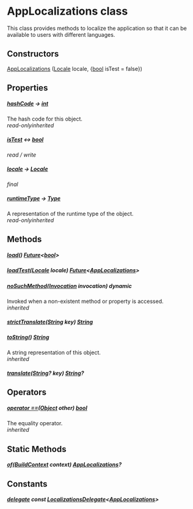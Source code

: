 


# AppLocalizations class









<p>This class provides methods to localize the application so that it can be available
to users with different languages.</p>




## Constructors

[AppLocalizations](../utils_app_localization/AppLocalizations/AppLocalizations.md) ([Locale](https://api.flutter.dev/flutter/dart-ui/Locale-class.html) locale, {[bool](https://api.flutter.dev/flutter/dart-core/bool-class.html) isTest = false})

   


## Properties

##### [hashCode](https://api.flutter.dev/flutter/dart-core/Object/hashCode.html) &#8594; [int](https://api.flutter.dev/flutter/dart-core/int-class.html)



The hash code for this object.  
_<span class="feature">read-only</span><span class="feature">inherited</span>_



##### [isTest](../utils_app_localization/AppLocalizations/isTest.md) &#8596; [bool](https://api.flutter.dev/flutter/dart-core/bool-class.html)



  
_<span class="feature">read / write</span>_



##### [locale](../utils_app_localization/AppLocalizations/locale.md) &#8594; [Locale](https://api.flutter.dev/flutter/dart-ui/Locale-class.html)



  
_<span class="feature">final</span>_



##### [runtimeType](https://api.flutter.dev/flutter/dart-core/Object/runtimeType.html) &#8594; [Type](https://api.flutter.dev/flutter/dart-core/Type-class.html)



A representation of the runtime type of the object.  
_<span class="feature">read-only</span><span class="feature">inherited</span>_





## Methods

##### [load](../utils_app_localization/AppLocalizations/load.md)() [Future](https://api.flutter.dev/flutter/dart-async/Future-class.html)&lt;[bool](https://api.flutter.dev/flutter/dart-core/bool-class.html)>



  




##### [loadTest](../utils_app_localization/AppLocalizations/loadTest.md)([Locale](https://api.flutter.dev/flutter/dart-ui/Locale-class.html) locale) [Future](https://api.flutter.dev/flutter/dart-async/Future-class.html)&lt;[AppLocalizations](../utils_app_localization/AppLocalizations-class.md)>



  




##### [noSuchMethod](https://api.flutter.dev/flutter/dart-core/Object/noSuchMethod.html)([Invocation](https://api.flutter.dev/flutter/dart-core/Invocation-class.html) invocation) dynamic



Invoked when a non-existent method or property is accessed.  
_<span class="feature">inherited</span>_



##### [strictTranslate](../utils_app_localization/AppLocalizations/strictTranslate.md)([String](https://api.flutter.dev/flutter/dart-core/String-class.html) key) [String](https://api.flutter.dev/flutter/dart-core/String-class.html)



  




##### [toString](https://api.flutter.dev/flutter/dart-core/Object/toString.html)() [String](https://api.flutter.dev/flutter/dart-core/String-class.html)



A string representation of this object.  
_<span class="feature">inherited</span>_



##### [translate](../utils_app_localization/AppLocalizations/translate.md)([String](https://api.flutter.dev/flutter/dart-core/String-class.html)? key) [String](https://api.flutter.dev/flutter/dart-core/String-class.html)?



  






## Operators

##### [operator ==](https://api.flutter.dev/flutter/dart-core/Object/operator_equals.html)([Object](https://api.flutter.dev/flutter/dart-core/Object-class.html) other) [bool](https://api.flutter.dev/flutter/dart-core/bool-class.html)



The equality operator.  
_<span class="feature">inherited</span>_







## Static Methods

##### [of](../utils_app_localization/AppLocalizations/of.md)([BuildContext](https://api.flutter.dev/flutter/widgets/BuildContext-class.html) context) [AppLocalizations](../utils_app_localization/AppLocalizations-class.md)?



  







## Constants

##### [delegate](../utils_app_localization/AppLocalizations/delegate-constant.md) const [LocalizationsDelegate](https://api.flutter.dev/flutter/widgets/LocalizationsDelegate-class.html)&lt;[AppLocalizations](../utils_app_localization/AppLocalizations-class.md)>



  









